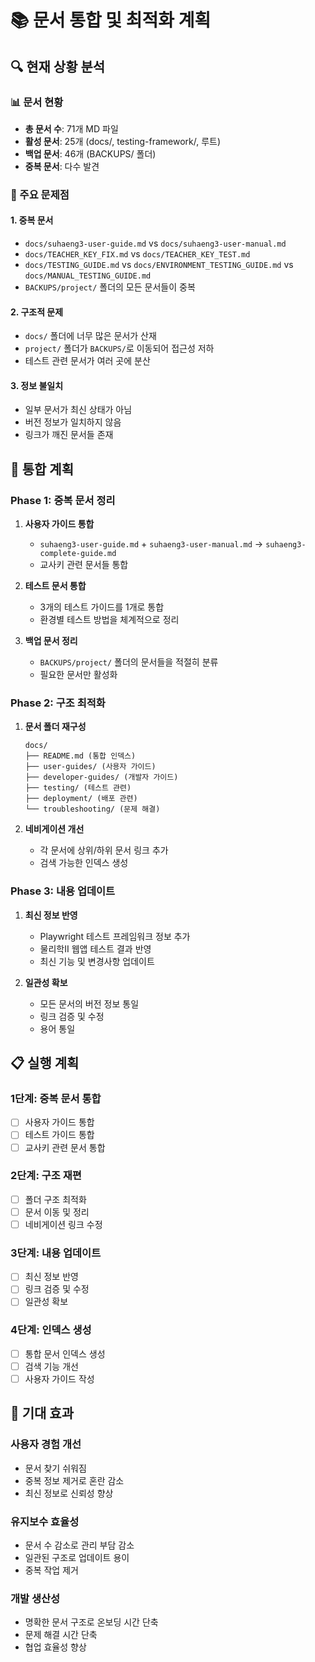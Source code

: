 # 📚 문서 통합 및 최적화 계획

## 🔍 현재 상황 분석

### 📊 문서 현황
- **총 문서 수**: 71개 MD 파일
- **활성 문서**: 25개 (docs/, testing-framework/, 루트)
- **백업 문서**: 46개 (BACKUPS/ 폴더)
- **중복 문서**: 다수 발견

### 🚨 주요 문제점

#### 1. **중복 문서**
- `docs/suhaeng3-user-guide.md` vs `docs/suhaeng3-user-manual.md`
- `docs/TEACHER_KEY_FIX.md` vs `docs/TEACHER_KEY_TEST.md`
- `docs/TESTING_GUIDE.md` vs `docs/ENVIRONMENT_TESTING_GUIDE.md` vs `docs/MANUAL_TESTING_GUIDE.md`
- `BACKUPS/project/` 폴더의 모든 문서들이 중복

#### 2. **구조적 문제**
- `docs/` 폴더에 너무 많은 문서가 산재
- `project/` 폴더가 `BACKUPS/`로 이동되어 접근성 저하
- 테스트 관련 문서가 여러 곳에 분산

#### 3. **정보 불일치**
- 일부 문서가 최신 상태가 아님
- 버전 정보가 일치하지 않음
- 링크가 깨진 문서들 존재

## 🎯 통합 계획

### Phase 1: 중복 문서 정리
1. **사용자 가이드 통합**
   - `suhaeng3-user-guide.md` + `suhaeng3-user-manual.md` → `suhaeng3-complete-guide.md`
   - 교사키 관련 문서들 통합

2. **테스트 문서 통합**
   - 3개의 테스트 가이드를 1개로 통합
   - 환경별 테스트 방법을 체계적으로 정리

3. **백업 문서 정리**
   - `BACKUPS/project/` 폴더의 문서들을 적절히 분류
   - 필요한 문서만 활성화

### Phase 2: 구조 최적화
1. **문서 폴더 재구성**
   ```
   docs/
   ├── README.md (통합 인덱스)
   ├── user-guides/ (사용자 가이드)
   ├── developer-guides/ (개발자 가이드)
   ├── testing/ (테스트 관련)
   ├── deployment/ (배포 관련)
   └── troubleshooting/ (문제 해결)
   ```

2. **네비게이션 개선**
   - 각 문서에 상위/하위 문서 링크 추가
   - 검색 가능한 인덱스 생성

### Phase 3: 내용 업데이트
1. **최신 정보 반영**
   - Playwright 테스트 프레임워크 정보 추가
   - 물리학II 웹앱 테스트 결과 반영
   - 최신 기능 및 변경사항 업데이트

2. **일관성 확보**
   - 모든 문서의 버전 정보 통일
   - 링크 검증 및 수정
   - 용어 통일

## 📋 실행 계획

### 1단계: 중복 문서 통합
- [ ] 사용자 가이드 통합
- [ ] 테스트 가이드 통합
- [ ] 교사키 관련 문서 통합

### 2단계: 구조 재편
- [ ] 폴더 구조 최적화
- [ ] 문서 이동 및 정리
- [ ] 네비게이션 링크 수정

### 3단계: 내용 업데이트
- [ ] 최신 정보 반영
- [ ] 링크 검증 및 수정
- [ ] 일관성 확보

### 4단계: 인덱스 생성
- [ ] 통합 문서 인덱스 생성
- [ ] 검색 기능 개선
- [ ] 사용자 가이드 작성

## 🎯 기대 효과

### 사용자 경험 개선
- 문서 찾기 쉬워짐
- 중복 정보 제거로 혼란 감소
- 최신 정보로 신뢰성 향상

### 유지보수 효율성
- 문서 수 감소로 관리 부담 감소
- 일관된 구조로 업데이트 용이
- 중복 작업 제거

### 개발 생산성
- 명확한 문서 구조로 온보딩 시간 단축
- 문제 해결 시간 단축
- 협업 효율성 향상


